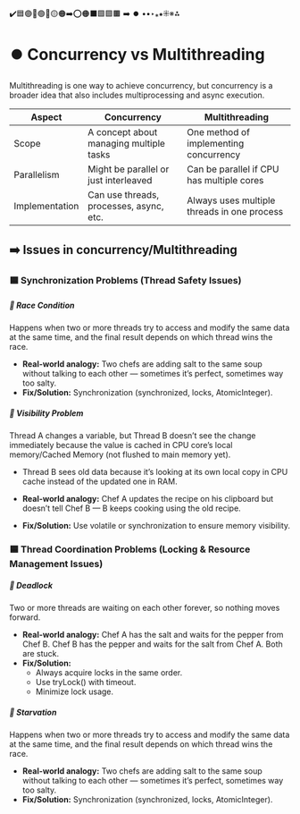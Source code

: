 ️✔️🟦🟣🔵🟢🔴🟡🟠➡️⭕🟠⬛🟩🟪🟫 ➡️ ⏺️ ••‣⁎⁕⁜※⁂

# ⏺️ Concurrency vs Multithreading

Multithreading is one way to achieve concurrency, but concurrency is a broader idea that also includes multiprocessing and async execution.

| **Aspect**     | **Concurrency**                         | **Multithreading**                          |
| -------------- | --------------------------------------- | ------------------------------------------- |
| Scope          | A concept about managing multiple tasks | One method of implementing concurrency      |
| Parallelism    | Might be parallel or just interleaved   | Can be parallel if CPU has multiple cores   |
| Implementation | Can use threads, processes, async, etc. | Always uses multiple threads in one process |

## ➡️ Issues in concurrency/Multithreading

### 🟦 Synchronization Problems (Thread Safety Issues)

##### 🔵 Race Condition

Happens when two or more threads try to access and modify the same data at the same time, and the final result depends on which thread wins the race.

- **Real-world analogy:** Two chefs are adding salt to the same soup without talking to each other — sometimes it’s perfect, sometimes way too salty.
- **Fix/Solution:** Synchronization (synchronized, locks, AtomicInteger).

##### 🔵 Visibility Problem

Thread A changes a variable, but Thread B doesn’t see the change immediately because the value is cached in CPU core’s local memory/Cached Memory (not flushed to main memory yet).

- Thread B sees old data because it’s looking at its own local copy in CPU cache instead of the updated one in RAM.

- **Real-world analogy:** Chef A updates the recipe on his clipboard but doesn’t tell Chef B — B keeps cooking using the old recipe.
- **Fix/Solution:** Use volatile or synchronization to ensure memory visibility.

### 🟦 Thread Coordination Problems (Locking & Resource Management Issues)

##### 🔵 Deadlock

Two or more threads are waiting on each other forever, so nothing moves forward.

- **Real-world analogy:** Chef A has the salt and waits for the pepper from Chef B.
  Chef B has the pepper and waits for the salt from Chef A.
  Both are stuck.
- **Fix/Solution:**
  - Always acquire locks in the same order.
  - Use tryLock() with timeout.
  - Minimize lock usage.

##### 🔵 Starvation

Happens when two or more threads try to access and modify the same data at the same time, and the final result depends on which thread wins the race.

- **Real-world analogy:** Two chefs are adding salt to the same soup without talking to each other — sometimes it’s perfect, sometimes way too salty.
- **Fix/Solution:** Synchronization (synchronized, locks, AtomicInteger).
